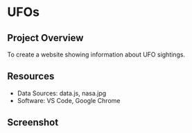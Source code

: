 # UFOs

## Project Overview
To create a website showing information about UFO sightings.

## Resources
 - Data Sources: data.js, nasa.jpg
 - Software: VS Code, Google Chrome

 ## Screenshot
